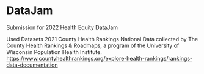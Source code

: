 # DataJam
Submission for 2022 Health Equity DataJam

Used Datasets
2021 County Health Rankings National Data collected by The County Health Rankings & Roadmaps, a program of the University of Wisconsin Population Health Institute.
https://www.countyhealthrankings.org/explore-health-rankings/rankings-data-documentation

